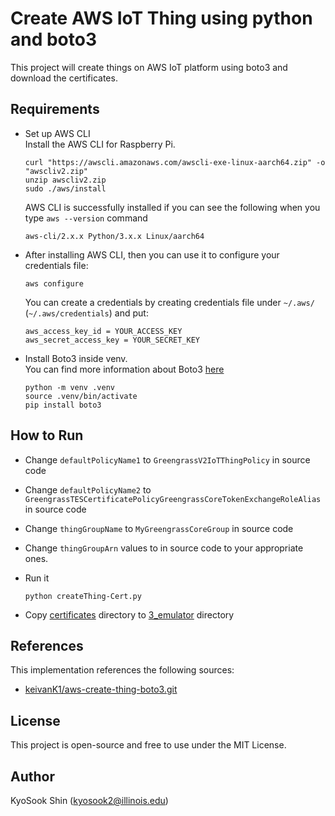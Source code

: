 # Create AWS IoT Thing using python and boto3

This project will create things on AWS IoT platform using boto3 and download the certificates.

## Requirements

* Set up AWS CLI  
    Install the AWS CLI for Raspberry Pi.

      curl "https://awscli.amazonaws.com/awscli-exe-linux-aarch64.zip" -o "awscliv2.zip"
      unzip awscliv2.zip
      sudo ./aws/install

    AWS CLI is successfully installed if you can see the following when you type `aws --version` command  

      aws-cli/2.x.x Python/3.x.x Linux/aarch64

* After installing AWS CLI, then you can use it to configure your credentials file:

      aws configure

  You can create a credentials by creating credentials file under `~/.aws/` (`~/.aws/credentials`) and put:
  
      aws_access_key_id = YOUR_ACCESS_KEY
      aws_secret_access_key = YOUR_SECRET_KEY
      
* Install Boto3 inside venv.  
  You can find more information about Boto3 [here](https://boto3.readthedocs.io/en/latest/guide/quickstart.html#installation)  

      python -m venv .venv  
      source .venv/bin/activate      
      pip install boto3  

## How to Run

* Change `defaultPolicyName1` to `GreengrassV2IoTThingPolicy` in source code    
* Change `defaultPolicyName2` to `GreengrassTESCertificatePolicyGreengrassCoreTokenExchangeRoleAlias` in source code  
* Change `thingGroupName` to `MyGreengrassCoreGroup` in source code    
* Change `thingGroupArn` values to in source code to your appropriate ones.

* Run it

      python createThing-Cert.py

* Copy [certificates](./certificates/) directory to [3_emulator](../3_emulator/) directory

## References
This implementation references the following sources:    
* [keivanK1/aws-create-thing-boto3.git](https://github.com/keivanK1/aws-create-thing-boto3.git)

## License
This project is open-source and free to use under the MIT License.

## Author
KyoSook Shin (kyosook2@illinois.edu)